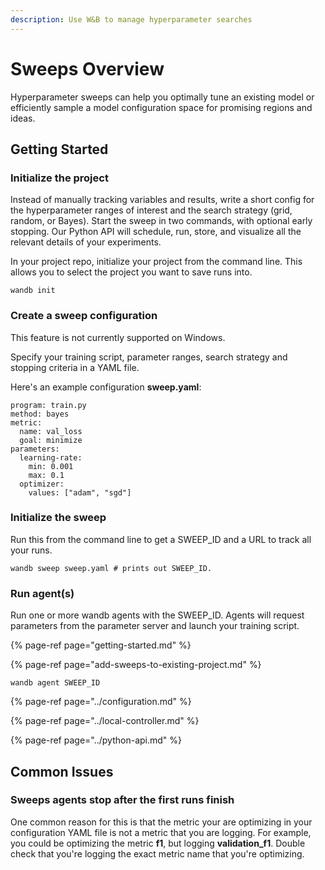 ```yaml
---
description: Use W&B to manage hyperparameter searches
---
```


# Sweeps Overview

Hyperparameter sweeps can help you optimally tune an existing model or efficiently sample a model configuration space for promising regions and ideas.

## Getting Started

### Initialize the project

Instead of manually tracking variables and results, write a short config for the hyperparameter ranges of interest and the search strategy \(grid, random, or Bayes\). Start the sweep in two commands, with optional early stopping. Our Python API will schedule, run, store, and visualize all the relevant details of your experiments.

In your project repo, initialize your project from the command line. This allows you to select the project you want to save runs into.

```text
wandb init
```

### Create a sweep configuration

This feature is not currently supported on Windows. 

Specify your training script, parameter ranges, search strategy and stopping criteria in a YAML file.

Here's an example configuration **sweep.yaml**:

```text
program: train.py
method: bayes
metric:
  name: val_loss
  goal: minimize
parameters:
  learning-rate:
    min: 0.001
    max: 0.1
  optimizer:
    values: ["adam", "sgd"]
```

### Initialize the sweep

Run this from the command line to get a SWEEP\_ID and a URL to track all your runs.

```text
wandb sweep sweep.yaml # prints out SWEEP_ID.
```

### Run agent\(s\)

Run one or more wandb agents with the SWEEP\_ID. Agents will request parameters from the parameter server and launch your training script.

{% page-ref page="getting-started.md" %}

{% page-ref page="add-sweeps-to-existing-project.md" %}

```text
wandb agent SWEEP_ID
```

{% page-ref page="../configuration.md" %}

{% page-ref page="../local-controller.md" %}

{% page-ref page="../python-api.md" %}

## Common **Issues**

### **Sweeps agents stop after the first runs finish**

One common reason for this is that the metric your are optimizing in your configuration YAML file is not a metric that you are logging. For example, you could be optimizing the metric **f1**, but logging **validation\_f1**. Double check that you're logging the exact metric name that you're optimizing.

